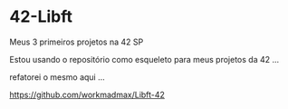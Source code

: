 # 42-Libft
Meus 3 primeiros projetos na 42  SP

Estou usando o repositório como esqueleto para meus projetos da 42 ...


refatorei o mesmo aqui ...

https://github.com/workmadmax/Libft-42
